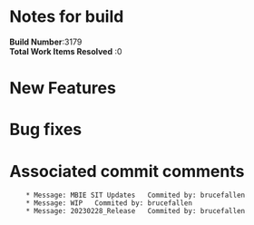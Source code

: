 # Notes for build
**Build Number**:3179   
**Total Work Items Resolved** :0

#  New Features

#  Bug fixes


#  Associated commit comments
        * Message: MBIE SIT Updates   Commited by: brucefallen
        * Message: WIP   Commited by: brucefallen
        * Message: 20230228_Release   Commited by: brucefallen
